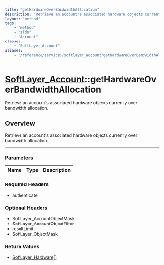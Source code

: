 ```yaml
---
title: "getHardwareOverBandwidthAllocation"
description: "Retrieve an account's associated hardware objects currently over bandwidth allocation."
layout: "method"
tags:
    - "method"
    - "sldn"
    - "Account"
classes:
    - "SoftLayer_Account"
aliases:
    - "/reference/services/softlayer_account/getHardwareOverBandwidthAllocation"
---
```

# [SoftLayer_Account](/reference/services/SoftLayer_Account)::getHardwareOverBandwidthAllocation


Retrieve an account's associated hardware objects currently over bandwidth allocation.


## Overview 
Retrieve an account's associated hardware objects currently over bandwidth allocation.

-----

### Parameters 
|Name | Type | Description |
| --- | --- | --- |


### Required Headers
* authenticate


### Optional Headers
* SoftLayer_AccountObjectMask
* SoftLayer_AccountObjectFilter
* resultLimit
* SoftLayer_ObjectMask

### Return Values
* <a href='/reference/datatypes/SoftLayer_Hardware'>SoftLayer_Hardware[] </a>




